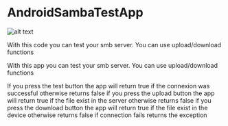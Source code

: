 # AndroidSambaTestApp
![alt text](https://image.ibb.co/cJoUo6/device_2017_10_18_153818.png)

With this code you can test your smb server.
You can use upload/download functions

With this app you can test your smb server.
You can use upload/download functions

If you press the test button the app will return true if the connexion was successful otherwise returns false
if you press the upload button the app will return true if the file exist in the server otherwise returns false
if you press the download button the app will return true if the file exist in the device otherwise returns false
if connection fails returns the exception
